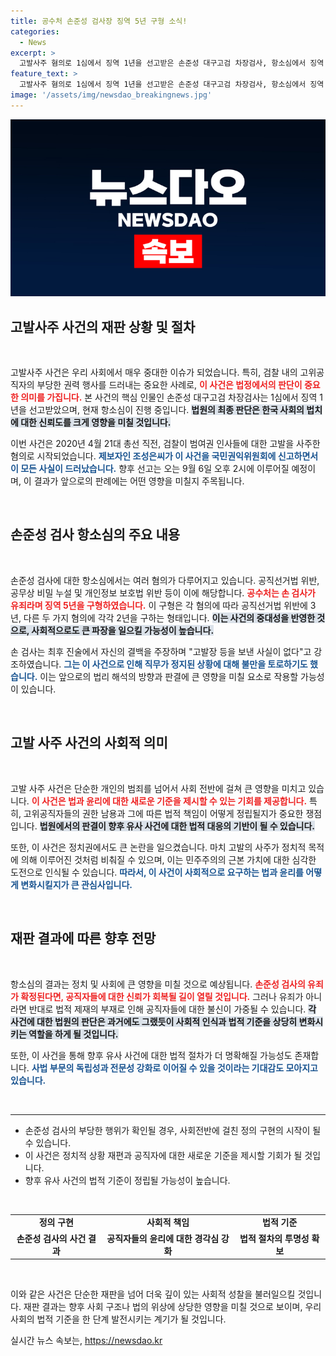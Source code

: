 ```yaml
---
title: 공수처 손준성 검사장 징역 5년 구형 소식!
categories:
  - News
excerpt: >
  고발사주 혐의로 1심에서 징역 1년을 선고받은 손준성 대구고검 차장검사, 항소심에서 징역 5년 구형! 이번 사건의 전말과 손 검사의 반전 최후 진술을 놓치지 마세요. 결과는 9월 6일 공개됩니다!
feature_text: >
  고발사주 혐의로 1심에서 징역 1년을 선고받은 손준성 대구고검 차장검사, 항소심에서 징역 5년 구형! 이번 사건의 전말과 손 검사의 반전 최후 진술을 놓치지 마세요. 결과는 9월 6일 공개됩니다!
image: '/assets/img/newsdao_breakingnews.jpg'
---
```


<p><img src="/assets/img/newsdao_breakingnews.jpg" alt="bookingtag 속보" /></p>

<h2 data-ke-size="size26">고발사주 사건의 재판 상황 및 절차</h2>

<p data-ke-size="size16">&nbsp;</p>

<p>고발사주 사건은 우리 사회에서 매우 중대한 이슈가 되었습니다. 특히, 검찰 내의 고위공직자의 부당한 권력 행사를 드러내는 중요한 사례로, <b><span style="color: #ee2323;">이 사건은 법정에서의 판단이 중요한 의미를 가집니다.</span></b> 본 사건의 핵심 인물인 손준성 대구고검 차장검사는 1심에서 징역 1년을 선고받았으며, 현재 항소심이 진행 중입니다. <b><span style="background-color: #21538527;">법원의 최종 판단은 한국 사회의 법치에 대한 신뢰도를 크게 영향을 미칠 것입니다.</span></b> </p>

<p>이번 사건은 2020년 4월 21대 총선 직전, 검찰이 범여권 인사들에 대한 고발을 사주한 혐의로 시작되었습니다. <b><span style="color: #1a5490;">제보자인 조성은씨가 이 사건을 국민권익위원회에 신고하면서 이 모든 사실이 드러났습니다.</span></b> 향후 선고는 오는 9월 6일 오후 2시에 이루어질 예정이며, 이 결과가 앞으로의 판례에는 어떤 영향을 미칠지 주목됩니다.</p>

<p data-ke-size="size16">&nbsp;</p>

<h2 data-ke-size="size26">손준성 검사 항소심의 주요 내용</h2>

<p data-ke-size="size16">&nbsp;</p>

<p>손준성 검사에 대한 항소심에서는 여러 혐의가 다루어지고 있습니다. 공직선거법 위반, 공무상 비밀 누설 및 개인정보 보호법 위반 등이 이에 해당합니다. <b><span style="color: #ee2323;">공수처는 손 검사가 유죄라며 징역 5년을 구형하였습니다.</span></b> 이 구형은 각 혐의에 따라 공직선거법 위반에 3년, 다른 두 가지 혐의에 각각 2년을 구하는 형태입니다. <b><span style="background-color: #21538527;">이는 사건의 중대성을 반영한 것으로, 사회적으로도 큰 파장을 일으킬 가능성이 높습니다.</span></b></p>

<p>손 검사는 최후 진술에서 자신의 결백을 주장하며 "고발장 등을 보낸 사실이 없다"고 강조하였습니다. <b><span style="color: #1a5490;">그는 이 사건으로 인해 직무가 정지된 상황에 대해 불만을 토로하기도 했습니다.</span></b> 이는 앞으로의 법리 해석의 방향과 판결에 큰 영향을 미칠 요소로 작용할 가능성이 있습니다.</p>

<p data-ke-size="size16">&nbsp;</p>

<h2 data-ke-size="size26">고발 사주 사건의 사회적 의미</h2>

<p data-ke-size="size16">&nbsp;</p>

<p>고발 사주 사건은 단순한 개인의 범죄를 넘어서 사회 전반에 걸쳐 큰 영향을 미치고 있습니다. <b><span style="color: #ee2323;">이 사건은 법과 윤리에 대한 새로운 기준을 제시할 수 있는 기회를 제공합니다.</span></b> 특히, 고위공직자들의 권한 남용과 그에 따른 법적 책임이 어떻게 정립될지가 중요한 쟁점입니다. <b><span style="background-color: #21538527;">법원에서의 판결이 향후 유사 사건에 대한 법적 대응의 기반이 될 수 있습니다.</span></b></p>

<p>또한, 이 사건은 정치권에서도 큰 논란을 일으켰습니다. 마치 고발의 사주가 정치적 목적에 의해 이루어진 것처럼 비춰질 수 있으며, 이는 민주주의의 근본 가치에 대한 심각한 도전으로 인식될 수 있습니다. <b><span style="color: #1a5490;">따라서, 이 사건이 사회적으로 요구하는 법과 윤리를 어떻게 변화시킬지가 큰 관심사입니다.</span></b></p>

<p data-ke-size="size16">&nbsp;</p>

<h2 data-ke-size="size26">재판 결과에 따른 향후 전망</h2>

<p data-ke-size="size16">&nbsp;</p>

<p>항소심의 결과는 정치 및 사회에 큰 영향을 미칠 것으로 예상됩니다. <b><span style="color: #ee2323;">손준성 검사의 유죄가 확정된다면, 공직자들에 대한 신뢰가 회복될 길이 열릴 것입니다.</span></b> 그러나 유죄가 아니라면 반대로 법적 제재의 부재로 인해 공직자들에 대한 불신이 가중될 수 있습니다. <b><span style="background-color: #21538527;">각 사건에 대한 법원의 판단은 과거에도 그랬듯이 사회적 인식과 법적 기준을 상당히 변화시키는 역할을 하게 될 것입니다.</span></b></p>

<p>또한, 이 사건을 통해 향후 유사 사건에 대한 법적 절차가 더 명확해질 가능성도 존재합니다. <b><span style="color: #1a5490;">사법 부문의 독립성과 전문성 강화로 이어질 수 있을 것이라는 기대감도 모아지고 있습니다.</span></b></p>

<p data-ke-size="size16">&nbsp;</p>

<hr>

<ul>
    <li>손준성 검사의 부당한 행위가 확인될 경우, 사회전반에 걸친 정의 구현의 시작이 될 수 있습니다.</li>
    <li>이 사건은 정치적 상황 재편과 공직자에 대한 새로운 기준을 제시할 기회가 될 것입니다.</li>
    <li>향후 유사 사건의 법적 기준이 정립될 가능성이 높습니다.</li>
</ul>

<p data-ke-size="size16">&nbsp;</p>

<table style="width: 100%;">
    <tr>
        <td style="text-align: center; height: 17px;"><b>정의 구현</b></td>
        <td style="text-align: center; height: 17px;"><b>사회적 책임</b></td>
        <td style="text-align: center; height: 17px;"><b>법적 기준</b></td>
    </tr>
    <tr>
        <td style="text-align: center; height: 17px;"><b>손준성 검사의 사건 결과</b></td>
        <td style="text-align: center; height: 17px;"><b>공직자들의 윤리에 대한 경각심 강화</b></td>
        <td style="text-align: center; height: 17px;"><b>법적 절차의 투명성 확보</b></td>
    </tr>
</table>

<p data-ke-size="size16">&nbsp;</p>

<p>이와 같은 사건은 단순한 재판을 넘어 더욱 깊이 있는 사회적 성찰을 불러일으킬 것입니다. 재판 결과는 향후 사회 구조나 법의 위상에 상당한 영향을 미칠 것으로 보이며, 우리 사회의 법적 기준을 한 단계 발전시키는 계기가 될 것입니다.</p>
실시간 뉴스 속보는, <a href="https://newsdao.kr" rel="dofollow">https://newsdao.kr</a>



